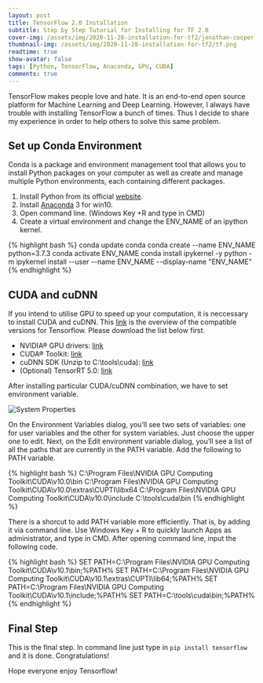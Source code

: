 ```yaml
---
layout: post
title: TensorFlow 2.0 Installation
subtitle: Step by Step Tutorial for Installing for TF 2.0
cover-img: /assets/img/2020-11-28-installation-for-tf2/jonathan-cooper.jpg
thumbnail-img: /assets/img/2020-11-28-installation-for-tf2/tf.png
readtime: true
show-avatar: false
tags: [Python, TensorFlow, Anaconda, GPU, CUDA]
comments: true
---
```


TensorFlow makes people love and hate. It is an end-to-end open source platform for Machine Learning and Deep Learning. However, I always have trouble with installing TensorFlow a bunch of times. Thus I decide to share my experience in order to help others to solve this same problem.

## Set up Conda Environment

Conda is a package and environment management tool that allows you to install Python packages on your computer as well as create and manage multiple Python environments, each containing different packages.

1. Install Python from its official [website](https://www.python.org/downloads/release/python-373/).
2. Install [Anaconda](https://www.anaconda.com/distribution/#download-section) 3 for win10.
3. Open command line. (Windows Key +R and type in CMD)
4. Create a virtual environment and change the ENV_NAME of an ipython kernel.

{% highlight bash %}
conda update conda
conda create --name ENV_NAME python=3.7.3
conda activate ENV_NAME 
conda install ipykernel -y
python -m ipykernel install --user --name ENV_NAME --display-name "ENV_NAME"
{% endhighlight %}

## CUDA and cuDNN

If you intend to utilise GPU to speed up your computation, it is neccessary to install CUDA and cuDNN. This [link](https://www.tensorflow.org/install/source#gpu) is the overview of the compatible versions for Tensorflow. Please download the list below first.

- NVIDIA® GPU drivers: [link](https://www.nvidia.com/Download/index.aspx?lang=en-us)
- CUDA® Toolkit: [link](https://developer.nvidia.com/cuda-toolkit-archive)
- cuDNN SDK (Unzip to C:\tools\cuda): [link](https://developer.nvidia.com/cudnn)
- (Optional) TensorRT 5.0: [link](https://developer.nvidia.com/tensorrt)

After installing particular CUDA/cuDNN combination, we have to set environment variable.

![System Properties](https://miro.medium.com/max/618/1*NIVaXFnphn-_xCJr4-snJA.png)

On the Environment Variables dialog, you’ll see two sets of variables: one for user variables and the other for system variables. Just choose the upper one to edit. Next, on the Edit environment variable dialog, you’ll see a list of all the paths that are currently in the PATH variable. Add the following to PATH variable.

{% highlight bash %}
C:\Program Files\NVIDIA GPU Computing Toolkit\CUDA\v10.0\bin
C:\Program Files\NVIDIA GPU Computing Toolkit\CUDA\v10.0\extras\CUPTI\libx64
C:\Program Files\NVIDIA GPU Computing Toolkit\CUDA\v10.0\include
C:\tools\cuda\bin
{% endhighlight %}

There is a shorcut to add PATH variable more efficiently. That is, by adding it via command line. Use Windows Key + R to quickly launch Apps as administrator, and type in CMD. After opening command line, input the following code.

{% highlight bash %}
SET PATH=C:\Program Files\NVIDIA GPU Computing Toolkit\CUDA\v10.1\bin;%PATH%
SET PATH=C:\Program Files\NVIDIA GPU Computing Toolkit\CUDA\v10.1\extras\CUPTI\lib64;%PATH%
SET PATH=C:\Program Files\NVIDIA GPU Computing Toolkit\CUDA\v10.1\include;%PATH%
SET PATH=C:\tools\cuda\bin;%PATH%
{% endhighlight %}

## Final Step
This is the final step. In command line just type in `pip install tensorflow` and it is done. Congratulations!

Hope everyone enjoy Tensorflow!